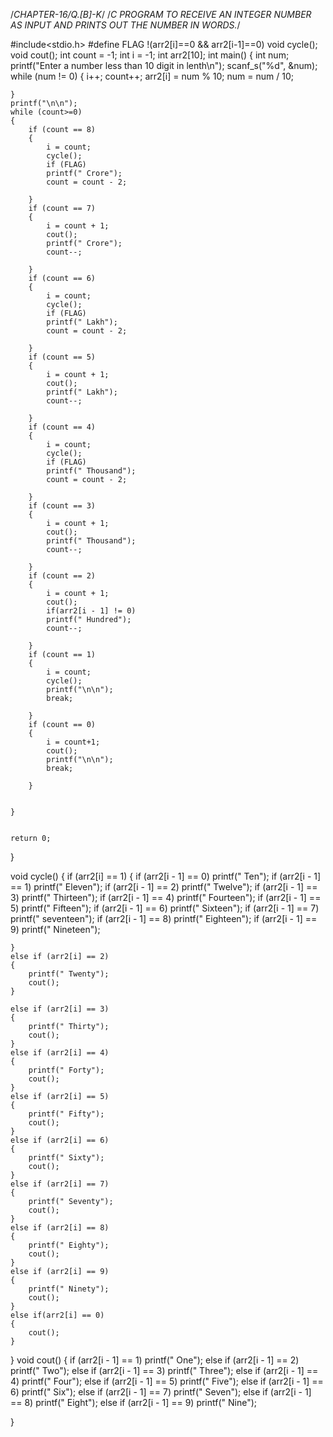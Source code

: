 /*CHAPTER-16/Q.[B]-K*/
/*C PROGRAM TO RECEIVE AN INTEGER NUMBER AS INPUT AND PRINTS OUT THE NUMBER IN WORDS.*/



#include<stdio.h>
#define FLAG !(arr2[i]==0 && arr2[i-1]==0)
void cycle();
void cout();
int count = -1;
int i = -1;
int arr2[10];
int main()
{
    int num;
    printf("Enter a number less than 10 digit in lenth\n");
    scanf_s("%d", &num);
    while (num != 0)
    {
        i++; count++;
        arr2[i] = num % 10;
        num = num / 10;
 
    }
    printf("\n\n");
    while (count>=0)
    {
        if (count == 8)
        {
            i = count;
            cycle();
            if (FLAG)
            printf(" Crore");
            count = count - 2;
 
        }
        if (count == 7)
        {
            i = count + 1;
            cout();
            printf(" Crore");
            count--;
 
        }
        if (count == 6)
        {
            i = count;
            cycle();
            if (FLAG)
            printf(" Lakh");
            count = count - 2;
 
        }
        if (count == 5)
        {
            i = count + 1;
            cout();
            printf(" Lakh");
            count--;
 
        }
        if (count == 4)
        {
            i = count;
            cycle();
            if (FLAG)
            printf(" Thousand");
            count = count - 2;
 
        }
        if (count == 3)
        {
            i = count + 1;
            cout();
            printf(" Thousand");
            count--;
 
        }
        if (count == 2)
        {
            i = count + 1;
            cout();
            if(arr2[i - 1] != 0)
            printf(" Hundred");
            count--;
 
        }
        if (count == 1)
        {
            i = count;
            cycle();
            printf("\n\n");
            break;
 
        }
        if (count == 0)
        {
            i = count+1;
            cout();
            printf("\n\n");
            break;
 
        }
 
 
    }
 
 
    return 0;
}
 
void cycle()
{
    if (arr2[i] == 1)
    {
        if (arr2[i - 1] == 0)
            printf(" Ten");
        if (arr2[i - 1] == 1)
            printf(" Eleven");
        if (arr2[i - 1] == 2)
            printf(" Twelve");
        if (arr2[i - 1] == 3)
            printf(" Thirteen");
        if (arr2[i - 1] == 4)
            printf(" Fourteen");
        if (arr2[i - 1] == 5)
            printf(" Fifteen");
        if (arr2[i - 1] == 6)
            printf(" Sixteen");
        if (arr2[i - 1] == 7)
            printf(" seventeen");
        if (arr2[i - 1] == 8)
            printf(" Eighteen");
        if (arr2[i - 1] == 9)
            printf(" Nineteen");
 
    }
    else if (arr2[i] == 2)
    {
        printf(" Twenty");
        cout();
    }
 
    else if (arr2[i] == 3)
    {
        printf(" Thirty");
        cout();
    }
    else if (arr2[i] == 4)
    {
        printf(" Forty");
        cout();
    }
    else if (arr2[i] == 5)
    {
        printf(" Fifty");
        cout();
    }
    else if (arr2[i] == 6)
    {
        printf(" Sixty");
        cout();
    }
    else if (arr2[i] == 7)
    {
        printf(" Seventy");
        cout();
    }
    else if (arr2[i] == 8)
    {
        printf(" Eighty");
        cout();
    }
    else if (arr2[i] == 9)
    {
        printf(" Ninety");
        cout();
    }
    else if(arr2[i] == 0)
    {
        cout();
    }
}
void cout()
{
    if (arr2[i - 1] == 1)
        printf(" One");
    else if (arr2[i - 1] == 2)
        printf(" Two");
    else if (arr2[i - 1] == 3)
        printf(" Three");
    else if (arr2[i - 1] == 4)
        printf(" Four");
    else if (arr2[i - 1] == 5)
        printf(" Five");
    else if (arr2[i - 1] == 6)
        printf(" Six");
    else if (arr2[i - 1] == 7)
        printf(" Seven");
    else if (arr2[i - 1] == 8)
        printf(" Eight");
    else if (arr2[i - 1] == 9)
        printf(" Nine");
    
 
}
